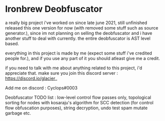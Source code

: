 # Ironbrew Deobfuscator

a really big project i've worked on since late june 2021, still unfinished
released this one version for now (with removed some stuff such as source generator.), since im not planning on selling the deobfuscator and i have another stuff to deal with currently.
the entire deobfuscator is AST level based.

everything in this project is made by me (expect some stuff i've credited people for.), and if you use any part of it you should atleast give me a credit.

if you need to talk with me about anything related to this project, i'd appreciate that.
make sure you join this discord server :
https://discord.io/glacier_

Add me on discord :
Cyclops#0003

Deobfuscator TODO list : low-level control flow passes only, topological sorting for nodes with kosaraju's algorithm for SCC detection (for control flow obfuscation purposes), string decryption, undo test spam mutate garbage etc.
